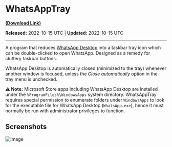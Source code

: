 # WhatsAppTray

[**(Download Link)**](https://github.com/Expertcoderz/AHK-stuff/raw/main/WhatsAppTray/WhatsAppTray.exe)

**Released:** 2022-10-15 UTC | **Updated:** 2022-10-15 UTC

---

A program that reduces [WhatsApp Desktop](https://apps.microsoft.com/store/detail/whatsapp/9NKSQGP7F2NH) into a taskbar tray icon which can be
double-clicked to open WhatsApp. Designed as a remedy for cluttery taskbar buttons.

WhatsApp Desktop is automatically closed (minimized to the tray) whenever another window is focused, unless the *Close automatically* option in the tray menu is unchecked.

**⚠️ Note:** Microsoft Store apps including WhatsApp Desktop are installed under the `%ProgramFiles%\WindowsApps` system directory. WhatsAppTray requires special permission to enumerate folders under `WindowsApps` to look for the executable file for WhatsApp Desktop (`WhatsApp.exe`), hence it must normally be run with administrator privileges to function.

## Screenshots

![image](https://user-images.githubusercontent.com/81153405/195980124-1014dc50-d0ff-4d6e-a86a-acdaf5befb76.png)
